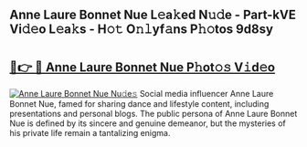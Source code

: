 ## Anne Laure Bonnet Nue L𝚎a𝚔ed N𝚞𝚍e - Part-kVE Vi𝚍𝚎o L𝚎a𝚔s - H𝚘𝚝 O𝚗𝚕yf𝚊ns P𝚑𝚘tos 9d8sy

# <h2><a href="http://kf7vkel.oniu.top/?m=Anne+Laure+Bonnet+Nue">🔗👉 🔴 Anne Laure Bonnet Nue P𝚑ot𝚘𝚜 V𝚒d𝚎o</a></h2>

[![Anne Laure Bonnet Nue Nu𝚍e𝚜](https://i.imgur.com/0qMVB7G.gif)](http://kf7vkel.oniu.top/?m=Anne+Laure+Bonnet+Nue)
Social media influencer Anne Laure Bonnet Nue, famed for sharing dance and lifestyle content, including presentations and personal blogs. The public persona of Anne Laure Bonnet Nue is defined by its sincere and genuine demeanor, but the mysteries of his private life remain a tantalizing enigma.  
